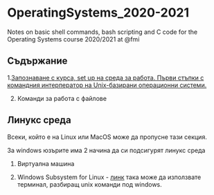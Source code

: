 # OperatingSystems_2020-2021
Notes on basic shell commands, bash scripting and C code for the Operating Systems course 2020/2021 at @fmi

## Съдържание
1.[Запознаване с курса, set up на среда за работа. Първи стъпки с командния интерператор на Unix-базирани операционни системи.](https://github.com/carolinepetrova/OperatingSystems_2020-2021/tree/main/week1#%D0%B7%D0%B0%D0%BF%D0%BE%D0%B7%D0%BD%D0%B0%D0%B2%D0%B0%D0%BD%D0%B5-%D1%81-%D0%BA%D1%83%D1%80%D1%81%D0%B0-set-up-%D0%BD%D0%B0-%D1%81%D1%80%D0%B5%D0%B4%D0%B0-%D0%B7%D0%B0-%D1%80%D0%B0%D0%B1%D0%BE%D1%82%D0%B0-%D0%BF%D1%8A%D1%80%D0%B2%D0%B8-%D1%81%D1%82%D1%8A%D0%BF%D0%BA%D0%B8-%D1%81-%D0%BA%D0%BE%D0%BC%D0%B0%D0%BD%D0%B4%D0%BD%D0%B8%D1%8F-%D0%B8%D0%BD%D1%82%D0%B5%D1%80%D0%BF%D0%B5%D1%80%D0%B0%D1%82%D0%BE%D1%80-%D0%BD%D0%B0-unix-%D0%B1%D0%B0%D0%B7%D0%B8%D1%80%D0%B0%D0%BD%D0%B8-%D0%BE%D0%BF%D0%B5%D1%80%D0%B0%D1%86%D0%B8%D0%BE%D0%BD%D0%BD%D0%B8-%D1%81%D0%B8%D1%81%D1%82%D0%B5%D0%BC%D0%B8)

2. Команди за работа с файлове

## Линукс среда
Всеки, който е на Linux или MacOS може да пропусне тази секция. 

За windows юзърите има 2 начина да си подсигурят линукс среда
1. Виртуална машина

2. Windows Subsystem for Linux - [линк](https://www.microsoft.com/en-us/p/ubuntu/9nblggh4msv6?activetab=pivot:overviewtab) така може да използвате терминал, разбиращ unix команди под windows.

